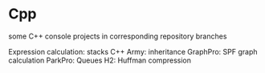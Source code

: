 # Cpp
some C++ console projects in corresponding repository branches

Expression calculation: stacks
C++ Army: inheritance 
GraphPro: SPF graph calculation
ParkPro: Queues
H2: Huffman compression
